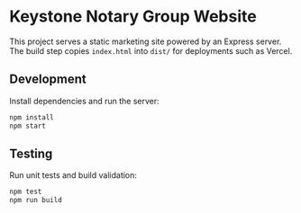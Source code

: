 # Keystone Notary Group Website

This project serves a static marketing site powered by an Express server. The build step copies `index.html` into `dist/` for deployments such as Vercel.

## Development

Install dependencies and run the server:

```bash
npm install
npm start
```

## Testing

Run unit tests and build validation:

```bash
npm test
npm run build
```
